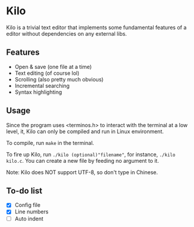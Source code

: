 # Kilo
Kilo is a trivial text editor that implements some fundamental features of a editor without dependencies on any external libs.

## Features
- Open & save (one file at a time)
- Text editing (of course lol)
- Scrolling (also pretty much obvious)
- Incremental searching
- Syntax highlighting

## Usage
Since the program uses <terminos.h> to interact with the terminal at a low level, it, Kilo can only be compiled and run in Linux environment.

To compile, run `make` in the terminal.

To fire up Kilo, run `./kilo (optional)"filename"`, for instance, `./kilo kilo.c`. You can create a new file by feeding no argument to it.

Note: Kilo does NOT support UTF-8, so don't type in Chinese.
## To-do list
- [x] Config file
- [x] Line numbers
- [ ] Auto indent